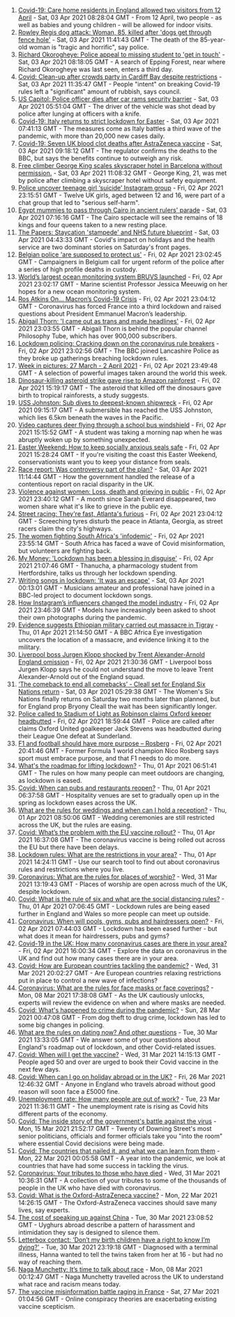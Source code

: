 1. [Covid-19: Care home residents in England allowed two visitors from 12 April](https://www.bbc.co.uk/news/uk-56620645) - Sat, 03 Apr 2021 08:28:04 GMT - From 12 April, two people - as well as babies and young children - will be allowed for indoor visits.
2. [Rowley Regis dog attack: Woman, 85, killed after 'dogs get through fence hole'](https://www.bbc.co.uk/news/uk-england-birmingham-56624119) - Sat, 03 Apr 2021 11:41:43 GMT - The death of the 85-year-old woman is "tragic and horrific", say police.
3. [Richard Okorogheye: Police appeal to missing student to 'get in touch'](https://www.bbc.co.uk/news/uk-england-london-56623838) - Sat, 03 Apr 2021 08:18:05 GMT - A search of Epping Forest, near where Richard Okorogheye was last seen, enters a third day.
4. [Covid: Clean-up after crowds party in Cardiff Bay despite restrictions](https://www.bbc.co.uk/news/uk-wales-56623504) - Sat, 03 Apr 2021 11:35:47 GMT - People "intent" on breaking Covid-19 rules left a "significant" amount of rubbish, says council.
5. [US Capitol: Police officer dies after car rams security barrier](https://www.bbc.co.uk/news/world-us-canada-56620113) - Sat, 03 Apr 2021 05:51:04 GMT - The driver of the vehicle was shot dead by police after lunging at officers with a knife.
6. [Covid-19: Italy returns to strict lockdown for Easter](https://www.bbc.co.uk/news/world-europe-56621342) - Sat, 03 Apr 2021 07:41:13 GMT - The measures come as Italy battles a third wave of the pandemic, with more than 20,000 new cases daily.
7. [Covid-19: Seven UK blood clot deaths after AstraZeneca vaccine](https://www.bbc.co.uk/news/health-56620646) - Sat, 03 Apr 2021 09:18:12 GMT - The regulator confirms the deaths to the BBC, but says the benefits continue to outweigh any risk.
8. [Free climber George King scales skyscraper hotel in Barcelona without permission.](https://www.bbc.co.uk/news/world-europe-56624691) - Sat, 03 Apr 2021 11:08:32 GMT - George King, 21, was met by police after climbing a skyscraper hotel without safety equipment.
9. [Police uncover teenage girl ‘suicide’ Instagram group](https://www.bbc.co.uk/news/uk-56617838) - Fri, 02 Apr 2021 23:15:51 GMT - Twelve UK girls, aged between 12 and 16, were part of a chat group that led to "serious self-harm".
10. [Egypt mummies to pass through Cairo in ancient rulers' parade](https://www.bbc.co.uk/news/world-middle-east-56508475) - Sat, 03 Apr 2021 07:16:16 GMT - The Cairo spectacle will see the remains of 18 kings and four queens taken to a new resting place.
11. [The Papers: Staycation 'stampede' and NHS future blueprint](https://www.bbc.co.uk/news/blogs-the-papers-56620822) - Sat, 03 Apr 2021 04:43:33 GMT - Covid's impact on holidays and the health service are two dominant stories on Saturday's front pages.
12. [Belgian police 'are supposed to protect us'](https://www.bbc.co.uk/news/world-europe-56606747) - Fri, 02 Apr 2021 23:02:45 GMT - Campaigners in Belgium call for urgent reform of the police after a series of high profile deaths in custody.
13. [World’s largest ocean monitoring system BRUVS launched](https://www.bbc.co.uk/news/science-environment-56606898) - Fri, 02 Apr 2021 23:02:17 GMT - Marine scientist Professor Jessica Meeuwig on her hopes for a new ocean monitoring system.
14. [Ros Atkins On… Macron’s Covid-19 Crisis](https://www.bbc.co.uk/news/world-europe-56606605) - Fri, 02 Apr 2021 23:04:12 GMT - Coronavirus has forced France into a third lockdown and raised questions about President Emmanuel Macron’s leadership.
15. [Abigail Thorn: 'I came out as trans and made headlines'](https://www.bbc.co.uk/news/uk-56606897) - Fri, 02 Apr 2021 23:03:55 GMT - Abigail Thorn is behind the popular channel Philosophy Tube, which has over 900,000 subscribers.
16. [Lockdown policing: Cracking down on the coronavirus rule breakers](https://www.bbc.co.uk/news/uk-56606752) - Fri, 02 Apr 2021 23:02:56 GMT - The BBC joined Lancashire Police as they broke up gatherings breaching lockdown rules.
17. [Week in pictures: 27 March - 2 April 2021](https://www.bbc.co.uk/news/in-pictures-56602641) - Fri, 02 Apr 2021 23:49:48 GMT - A selection of powerful images taken around the world this week.
18. [Dinosaur-killing asteroid strike gave rise to Amazon rainforest](https://www.bbc.co.uk/news/science-environment-56617409) - Fri, 02 Apr 2021 15:19:17 GMT - The asteroid that killed off the dinosaurs gave birth to tropical rainforests, a study suggests.
19. [USS Johnston: Sub dives to deepest-known shipwreck](https://www.bbc.co.uk/news/science-environment-56608713) - Fri, 02 Apr 2021 09:15:17 GMT - A submersible has reached the USS Johnston, which lies 6.5km beneath the waves in the Pacific.
20. [Video captures deer flying through a school bus windshield](https://www.bbc.co.uk/news/world-us-canada-56618679) - Fri, 02 Apr 2021 15:15:52 GMT - A student was taking a morning nap when he was abruptly woken up by something unexpected.
21. [Easter Weekend: How to keep socially anxious seals safe](https://www.bbc.co.uk/news/uk-56618569) - Fri, 02 Apr 2021 15:28:24 GMT - If you're visiting the coast this Easter Weekend, conservationists want you to keep your distance from seals.
22. [Race report: Was controversy part of the plan?](https://www.bbc.co.uk/news/uk-politics-56578839) - Sat, 03 Apr 2021 11:14:44 GMT - How the government handled the release of a contentious report on racial disparity in the UK.
23. [Violence against women: Loss, death and grieving in public](https://www.bbc.co.uk/news/uk-56575679) - Fri, 02 Apr 2021 23:40:12 GMT - A month since Sarah Everard disappeared, two women share what it's like to grieve in the public eye.
24. [Street racing: They're fast, Atlanta's furious](https://www.bbc.co.uk/news/world-us-canada-56154795) - Fri, 02 Apr 2021 23:04:12 GMT - Screeching tyres disturb the peace in Atlanta, Georgia, as street racers claim the city's highways.
25. [The women fighting South Africa's 'infodemic'](https://www.bbc.co.uk/news/blogs-trending-56603645) - Fri, 02 Apr 2021 23:55:14 GMT - South Africa has faced a wave of Covid misinformation, but volunteers are fighting back.
26. [My Money: 'Lockdown has been a blessing in disguise'](https://www.bbc.co.uk/news/business-56418014) - Fri, 02 Apr 2021 21:07:46 GMT - Thanucha, a pharmacology student from Hertfordshire, talks us through her lockdown spending.
27. [Writing songs in lockdown: 'It was an escape'](https://www.bbc.co.uk/news/uk-56522421) - Sat, 03 Apr 2021 00:13:01 GMT - Musicians amateur and professional have joined in a BBC-led project to document lockdown songs.
28. [How Instagram’s influencers changed the model industry](https://www.bbc.co.uk/news/technology-56592913) - Fri, 02 Apr 2021 23:46:39 GMT - Models have increasingly been asked to shoot their own photographs during the pandemic.
29. [Evidence suggests Ethiopian military carried out massacre in Tigray](https://www.bbc.co.uk/news/world-africa-56603022) - Thu, 01 Apr 2021 21:14:50 GMT - A BBC Africa Eye investigation uncovers the location of a massacre, and evidence linking it to the military.
30. [Liverpool boss Jurgen Klopp shocked by Trent Alexander-Arnold England omission](https://www.bbc.co.uk/sport/football/56619800) - Fri, 02 Apr 2021 21:30:36 GMT - Liverpool boss Jurgen Klopp says he could not understand the move to leave Trent Alexander-Arnold out of the England squad.
31. [‘The comeback to end all comebacks’ - Cleall set for England Six Nations return](https://www.bbc.co.uk/sport/rugby-union/56615650) - Sat, 03 Apr 2021 05:29:38 GMT - The Women's Six Nations finally returns on Saturday two months later than planned, but for England prop Bryony Cleall the wait has been significantly longer.
32. [Police called to Stadium of Light as Robinson claims Oxford keeper headbutted](https://www.bbc.co.uk/sport/football/56620143) - Fri, 02 Apr 2021 18:59:44 GMT - Police are called after claims Oxford United goalkeeper Jack Stevens was headbutted during their League One defeat at Sunderland.
33. [F1 and football should have more purpose – Rosberg](https://www.bbc.co.uk/sport/motorsport/56597110) - Fri, 02 Apr 2021 20:41:46 GMT - Former Formula 1 world champion Nico Rosberg says sport must embrace purpose, and that F1 needs to do more.
34. [What's the roadmap for lifting lockdown?](https://www.bbc.co.uk/news/explainers-52530518) - Thu, 01 Apr 2021 06:51:41 GMT - The rules on how many people can meet outdoors are changing, as lockdown is eased.
35. [Covid: When can pubs and restaurants reopen?](https://www.bbc.co.uk/news/business-52977388) - Thu, 01 Apr 2021 06:37:58 GMT - Hospitality venues are set to gradually open up in the spring as lockdown eases across the UK.
36. [What are the rules for weddings and when can I hold a reception?](https://www.bbc.co.uk/news/explainers-52811509) - Thu, 01 Apr 2021 08:50:06 GMT - Wedding ceremonies are still restricted across the UK, but the rules are easing.
37. [Covid: What’s the problem with the EU vaccine rollout?](https://www.bbc.co.uk/news/explainers-52380823) - Thu, 01 Apr 2021 16:37:08 GMT - The coronavirus vaccine is being rolled out across the EU but there have been delays.
38. [Lockdown rules: What are the restrictions in your area?](https://www.bbc.co.uk/news/uk-54373904) - Thu, 01 Apr 2021 14:24:11 GMT - Use our search tool to find out about coronavirus rules and restrictions where you live.
39. [Coronavirus: What are the rules for places of worship?](https://www.bbc.co.uk/news/explainers-53219921) - Wed, 31 Mar 2021 13:19:43 GMT - Places of worship are open across much of the UK, despite lockdown.
40. [Covid: What is the rule of six and what are the social distancing rules?](https://www.bbc.co.uk/news/uk-51506729) - Thu, 01 Apr 2021 07:06:45 GMT - Lockdown rules are being eased further in England and Wales so more people can meet up outside.
41. [Coronavirus: When will pools, gyms, pubs and hairdressers open?](https://www.bbc.co.uk/news/explainers-53349989) - Fri, 02 Apr 2021 07:44:03 GMT - Lockdown has been eased further - but what does it mean for hairdressers, pubs and gyms?
42. [Covid-19 in the UK: How many coronavirus cases are there in your area?](https://www.bbc.co.uk/news/uk-51768274) - Fri, 02 Apr 2021 16:00:34 GMT - Explore the data on coronavirus in the UK and find out how many cases there are in your area.
43. [Covid: How are European countries tackling the pandemic?](https://www.bbc.co.uk/news/explainers-53640249) - Wed, 31 Mar 2021 20:02:27 GMT - Are European countries relaxing restrictions put in place to control a new wave of infections?
44. [Coronavirus: What are the rules for face masks or face coverings?](https://www.bbc.co.uk/news/health-51205344) - Mon, 08 Mar 2021 17:38:08 GMT - As the UK cautiously unlocks, experts will review the evidence on when and where masks are needed.
45. [Covid: What's happened to crime during the pandemic?](https://www.bbc.co.uk/news/56463680) - Sun, 28 Mar 2021 00:47:08 GMT - From dog theft to drug crime, lockdown has led to some big changes in policing.
46. [What are the rules on dating now? And other questions](https://www.bbc.co.uk/news/world-asia-china-51176409) - Tue, 30 Mar 2021 13:33:05 GMT - We answer some of your questions about England's roadmap out of lockdown, and other Covid-related issues.
47. [Covid: When will I get the vaccine?](https://www.bbc.co.uk/news/health-55045639) - Wed, 31 Mar 2021 14:15:13 GMT - People aged 50 and over are urged to book their Covid vaccine in the next few days.
48. [Covid: When can I go on holiday abroad or in the UK?](https://www.bbc.co.uk/news/explainers-52646738) - Fri, 26 Mar 2021 12:46:32 GMT - Anyone in England who travels abroad without good reason will soon face a £5000 fine.
49. [Unemployment rate: How many people are out of work?](https://www.bbc.co.uk/news/business-52660591) - Tue, 23 Mar 2021 11:36:11 GMT - The unemployment rate is rising as Covid hits different parts of the economy.
50. [Covid: The inside story of the government's battle against the virus](https://www.bbc.co.uk/news/uk-politics-56361599) - Mon, 15 Mar 2021 21:52:17 GMT - Twenty of Downing Street's most senior politicians, officials and former officials take you "into the room" where essential Covid decisions were being made.
51. [Covid: The countries that nailed it, and what we can learn from them](https://www.bbc.co.uk/news/uk-56455030) - Mon, 22 Mar 2021 00:05:58 GMT - A year into the pandemic, we look at countries that have had some success in tackling the virus.
52. [Coronavirus: Your tributes to those who have died](https://www.bbc.co.uk/news/uk-52676411) - Wed, 31 Mar 2021 10:36:31 GMT - A collection of your tributes to some of the thousands of people in the UK who have died with coronavirus.
53. [Covid: What is the Oxford-AstraZeneca vaccine?](https://www.bbc.co.uk/news/health-55302595) - Mon, 22 Mar 2021 14:26:15 GMT - The Oxford-AstraZeneca vaccines should save many lives, say experts.
54. [The cost of speaking up against China](https://www.bbc.co.uk/news/world-asia-china-56563449) - Tue, 30 Mar 2021 23:08:52 GMT - Uyghurs abroad describe a pattern of harassment and intimidation they say is designed to silence them.
55. [Letterbox contact: ‘Don’t my birth children have a right to know I’m dying?'](https://www.bbc.co.uk/news/stories-56576285) - Tue, 30 Mar 2021 23:19:18 GMT - Diagnosed with a terminal illness, Hanna wanted to tell the twins taken from her at 16 - but had no way of reaching them.
56. [Naga Munchetty: It’s time to talk about race](https://www.bbc.co.uk/news/stories-56253480) - Mon, 08 Mar 2021 00:12:47 GMT - Naga Munchetty travelled across the UK to understand what race and racism means today.
57. [The vaccine misinformation battle raging in France](https://www.bbc.co.uk/news/blogs-trending-56526265) - Sat, 27 Mar 2021 01:04:56 GMT - Online conspiracy theories are exacerbating existing vaccine scepticism.
